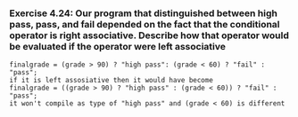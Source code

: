 ### Exercise 4.24: Our program that distinguished between high pass, pass, and fail depended on the fact that the conditional operator is right associative. Describe how that operator would be evaluated if the operator were left associative
    finalgrade = (grade > 90) ? "high pass": (grade < 60) ? "fail" : "pass";
    if it is left assosiative then it would have become
    finalgrade = ((grade > 90) ? "high pass" : (grade < 60)) ? "fail" : "pass";
    it won't compile as type of "high pass" and (grade < 60) is different